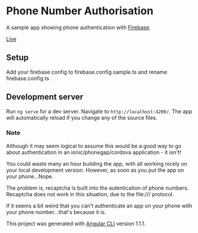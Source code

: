 # Phone Number Authorisation

A sample app showing phone authentication with [Firebase](https://firebase.google.com/docs/auth/web/phone-auth).

[Live](https://mikeybyker.github.io/phonenumber-auth/)

## Setup

Add your firebase config to firebase.config.sample.ts and rename firebase.config.ts

## Development server

Run `ng serve` for a dev server. Navigate to `http://localhost:4200/`. The app will automatically reload if you change any of the source files.

### Note
Although it may seem logical to assume this would be a good way to go about authentication in an ionic/phonegap/cordova application - it isn't!

You could waste many an hour building the app, with all working nicely on your local development version. However, as soon as you put the app on your phone...Nope.

The problem is, recaptcha is built into the autentication of phone numbers. Recaptcha does not work in this situation, due to the file:/// protocol.

If it seems a bit weird that you can't authenticate an app on your phone with your phone number...that's because it is.

This project was generated with [Angular CLI](https://github.com/angular/angular-cli) version 1.1.1.
